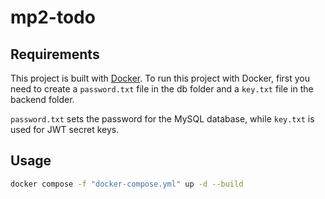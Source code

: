 # mp2-todo

## Requirements
This project is built with [Docker](https://www.docker.com/). To run this project with Docker, first you need to create a `password.txt` file in the db folder and a `key.txt` file in the backend folder.

`password.txt` sets the password for the MySQL database, while `key.txt` is used for JWT secret keys.

## Usage
```bash
docker compose -f "docker-compose.yml" up -d --build
```
